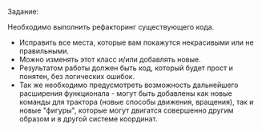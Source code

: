Задание:

Необходимо выполнить рефакторинг существующего кода.
* Исправить все места, которые вам покажутся некрасивыми или не
правильными.
* Можно изменять этот класс и/или добавлять новые.
* Результатом работы должен быть код, который будет прост и понятен, без логических ошибок.
* Так же необходимо предусмотреть возможность дальнейшего расширения функционала -
могут быть добавлены как новые команды для трактора (новые способы движения, вращения), так и новые "фигуры", которые
могут двигатся совершенно другим образом и в другой системе координат.
